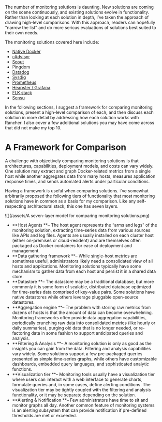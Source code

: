 The number of monitoring solutions is daunting. New solutions are coming on the scene continuously, and existing solutions evolve in functionality. Rather than looking at each solution in depth, I’ve taken the approach of drawing high-level comparisons. With this approach, readers can hopefully “narrow the list” and do more serious evaluations of solutions best suited to their own needs.

The monitoring solutions covered here include:

* [Native Docker](https://docs.docker.com/engine/reference/commandline/stats/)
* [cAdvisor](https://github.com/google/cadvisor)
* [Scout](http://scoutapp.com/)
* [Pingdom](https://pingdom.com/)
* [Datadog](https://www.datadoghq.com/)
* [Sysdig](https://sysdig.com/)
* [Prometheus](https://prometheus.io/)
* [Heapster / Grafana](https://github.com/kubernetes/heapster)
* [ELK stack](https://www.elastic.co/)
* [Sensu](http://sensuapp.org/)

In the following sections, I suggest a framework for comparing monitoring solutions, present a high-level comparison of each, and then discuss each solution in more detail by addressing how each solution works with Rancher. I also cover a few additional solutions you may have come across that did not make my top 10.

# A Framework for Comparison

A challenge with objectively comparing monitoring solutions is that architectures, capabilities, deployment models, and costs can vary widely. One solution may extract and graph Docker-related metrics from a single host while another aggregates data from many hosts, measures application response times, and sends automated alerts under particular conditions.

Having a framework is useful when comparing solutions. I’ve somewhat arbitrarily proposed the following tiers of functionality that most monitoring solutions have in common as a basis for my comparison. Like any self-respecting architectural stack, this one has seven layers.

![](/assets/A seven-layer model for comparing monitoring solutions.png)



* **Host Agents **– The host agent represents the “arms and legs” of the monitoring solution, extracting time-series data from various sources like APIs and log files. Agents are usually installed on each cluster host \(either on-premises or cloud-resident\) and are themselves often packaged as Docker containers for ease of deployment and management.
* **Data gathering framework **– While single-host metrics are sometimes useful, administrators likely need a consolidated view of all hosts and applications. Monitoring solutions typically have some mechanism to gather data from each host and persist it in a shared data store.
* **Datastore **– The datastore may be a traditional database, but more commonly it is some form of scalable, distributed database optimized for time-series data comprised of key-value pairs. Some solutions have native datastores while others leverage pluggable open-source datastores.
* **Aggregation engine **– The problem with storing raw metrics from dozens of hosts is that the amount of data can become overwhelming. Monitoring frameworks often provide data aggregation capabilities, periodically crunching raw data into consolidated metrics \(like hourly or daily summaries\), purging old data that is no longer needed, or re-factoring data in some fashion to support anticipated queries and analysis.
* **Filtering & Analysis **– A monitoring solution is only as good as the insights you can gain from the data. Filtering and analysis capabilities vary widely. Some solutions support a few pre-packaged queries presented as simple time-series graphs, while others have customizable dashboards, embedded query languages, and sophisticated analytic functions.
* **Visualization tier **– Monitoring tools usually have a visualization tier where users can interact with a web interface to generate charts, formulate queries and, in some cases, define alerting conditions. The visualization tier may be tightly coupled with the filtering and analysis functionality, or it may be separate depending on the solution.
* **Alerting & Notification **– Few administrators have time to sit and monitor graphs all day. Another common feature of monitoring systems is an alerting subsystem that can provide notification if pre-defined thresholds are met or exceeded.

  
  


# 



